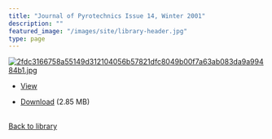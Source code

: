 ```yaml
---
title: "Journal of Pyrotechnics Issue 14, Winter 2001"
description: ""
featured_image: "/images/site/library-header.jpg"
type: page
---
```


<a href="" target="_blank">![2fdc3166758a55149d312104056b57821dfc8049b00f7a63ab083da9a99484b1.jpg](/images/library/2fdc3166758a55149d312104056b57821dfc8049b00f7a63ab083da9a99484b1.jpg)</a>
* <a href="" target="_blank">View</a>

* [Download]() (2.85 MB)

<br />[Back to library](/library/)
